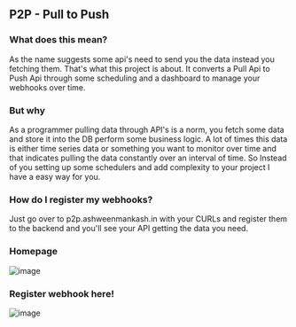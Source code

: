 ## P2P - Pull to Push
### What does this mean?
As the name suggests some api's need to send you the data instead you fetching them. That's what this project is about.
It converts a Pull Api to Push Api through some scheduling and a dashboard to manage your webhooks over time.


### But why
As a programmer pulling data through API's is a norm, you fetch some data and store it into the DB perform some business logic.
A lot of times this data is either time series data or something you want to monitor over time and that indicates pulling the data
constantly over an interval of time. 
So Instead of you setting up some schedulers and add complexity to your project I have a easy way for you.




### How do I register my webhooks?
Just go over to p2p.ashweenmankash.in with your CURLs and register them to the backend and you'll see your API getting the data you need.



### Homepage
![image](https://github.com/AshweenMankash/p2p-frontend/assets/31916040/db5038c4-d5b1-4c2e-b732-2f980e9cd425)


### Register webhook here! 
![image](https://github.com/AshweenMankash/p2p-frontend/assets/31916040/ddb68550-e166-4ec7-892e-b6c26515e6df)
